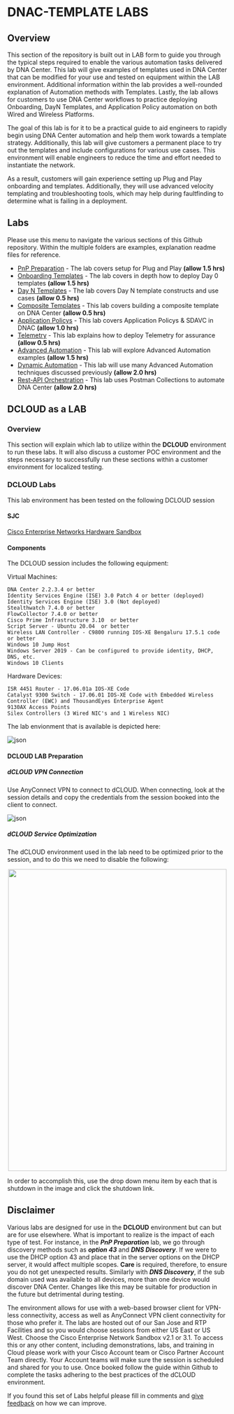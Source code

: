 # DNAC-TEMPLATE LABS 
## Overview
This section of the repository is built out in LAB form to guide you through the typical steps required to enable the various automation tasks delivered by DNA Center. This lab will give examples of templates used in DNA Center that can be modified for your use and tested on equipment within the LAB environment. Additional information within the lab provides a well-rounded explanation of Automation methods with Templates. Lastly, the lab allows for customers to use DNA Center workflows to practice deploying Onboarding, DayN Templates, and Application Policy automation on both Wired and Wireless Platforms.

The goal of this lab is for it to be a practical guide to aid engineers to rapidly begin using DNA Center automation and help them work towards a template strategy. Additionally, this lab will give customers a permanent place to try out the templates and include configurations for various use cases. This environment will enable engineers to reduce the time and effort needed to instantiate the network.

As a result, customers will gain experience setting up Plug and Play onboarding and templates. Additionally, they will use advanced velocity templating and troubleshooting tools, which may help during faultfinding to determine what is failing in a deployment.

## Labs
Please use this menu to navigate the various sections of this Github repository. Within the multiple folders are examples, explanation readme files for reference.

* [PnP Preparation](https://github.com/kebaldwi/DNAC-TEMPLATES/blob/master/LABS/LAB1-PNP-PREP/) - The lab covers setup for Plug and Play **(allow 1.5 hrs)**
* [Onboarding Templates](https://github.com/kebaldwi/DNAC-TEMPLATES/blob/master/LABS/LAB2-Onboarding-Template/) - The lab covers in depth how to deploy Day 0 templates **(allow 1.5 hrs)**
* [Day N Templates](https://github.com/kebaldwi/DNAC-TEMPLATES/blob/master/LABS/LAB3-DayN-Template/) - The lab covers Day N template constructs and use cases **(allow 0.5 hrs)**
* [Composite Templates](https://github.com/kebaldwi/DNAC-TEMPLATES/blob/master/LABS/LAB4-Composite-Template/) - This lab covers building a composite template on DNA Center **(allow 0.5 hrs)**
* [Application Policys](https://github.com/kebaldwi/DNAC-TEMPLATES/tree/master/LABS/LAB5-Application-Policy/) - This lab covers Application Policys & SDAVC in DNAC **(allow 1.0 hrs)**
* [Telemetry](https://github.com/kebaldwi/DNAC-TEMPLATES/tree/master/LABS/LAB6-Telemetry-Enablement/) - This lab explains how to deploy Telemetry for assurance **(allow 0.5 hrs)**
* [Advanced Automation](https://github.com/kebaldwi/DNAC-TEMPLATES/tree/master/LABS/LAB7-Advanced-Automation/) - This lab will explore Advanced Automation examples **(allow 1.5 hrs)**
* [Dynamic Automation](https://github.com/kebaldwi/DNAC-TEMPLATES/tree/master/LABS/LAB8-Dynamic-Automation/) - This lab will use many Advanced Automation techniques discussed previously **(allow 2.0 hrs)**
* [Rest-API Orchestration](https://github.com/kebaldwi/DNAC-TEMPLATES/tree/master/LABS/LAB9-Rest-API-Orchestration/) - This lab uses Postman Collections to automate DNA Center **(allow 2.0 hrs)**

## DCLOUD as a LAB
### Overview
This section will explain which lab to utilize within the **DCLOUD** environment to run these labs. It will also discuss a customer POC environment and the steps necessary to successfully run these sections within a customer environment for localized testing.

### DCLOUD Labs
This lab environment has been tested on the following DCLOUD session

#### SJC
[Cisco Enterprise Networks Hardware Sandbox](https://dcloud2-sjc.cisco.com/content/catalogue?search=Enterprise%20Networks%20Hardware%20Sandbox&screenCommand=openFilterScreen)

#### Components
The DCLOUD session includes the following equipment:

Virtual Machines:

    DNA Center 2.2.3.4 or better
    Identity Services Engine (ISE) 3.0 Patch 4 or better (deployed)
    Identity Services Engine (ISE) 3.0 (Not deployed)
    Stealthwatch 7.4.0 or better
    FlowCollector 7.4.0 or better
    Cisco Prime Infrastructure 3.10  or better
    Script Server - Ubuntu 20.04  or better
    Wireless LAN Controller - C9800 running IOS-XE Bengaluru 17.5.1 code or better
    Windows 10 Jump Host 
    Windows Server 2019 - Can be configured to provide identity, DHCP, DNS, etc.
    Windows 10 Clients

Hardware Devices:

    ISR 4451 Router - 17.06.01a IOS-XE Code
    Catalyst 9300 Switch - 17.06.01 IOS-XE Code with Embedded Wireless Controller (EWC) and ThousandEyes Enterprise Agent
    9130AX Access Points
    Silex Controllers (3 Wired NIC's and 1 Wireless NIC)

The lab envionment that is available is depicted here:

![json](./LAB1-PNP-PREP/images/DCLOUD_Topology2.png?raw=true "Import JSON")

#### DCLOUD LAB Preparation
##### dCLOUD VPN Connection
Use AnyConnect VPN to connect to dCLOUD. When connecting, look at the session details and copy the credentials from the session booked into the client to connect.

![json](./LAB9-Rest-API-Orchestration/images/VPN-to-dCLOUD.png?raw=true "Import JSON")

##### dCLOUD Service Optimization
The dCLOUD environment used in the lab need to be optimized prior to the session, and to do this we need to disable the following:

<center><img src="./LAB9-Rest-API-Orchestration/images/ShutdownUnused.png" width="500" height="690"></center>

In order to accomplish this, use the drop down menu item by each that is shutdown in the image and click the shutdown link.

## Disclaimer
Various labs are designed for use in the **DCLOUD** environment but can but are for use elsewhere. What is important to realize is the impact of each type of test. For instance, in the ***PnP Preparation*** lab, we go through discovery methods such as ***option 43*** and ***DNS Discovery***. If we were to use the DHCP option 43 and place that in the server options on the DHCP server, it would affect multiple scopes. **Care** is required, therefore, to ensure you do not get unexpected results. Similarly with ***DNS Discovery***, if the sub domain used was available to all devices, more than one device would discover DNA Center. Changes like this may be suitable for production in the future but detrimental during testing.

The environment allows for use with a web-based browser client for VPN-less connectivity, access as well as AnyConnect VPN client connectivity for those who prefer it. The labs are hosted out of our San Jose and RTP Facilities and so you would choose sessions from either US East or US West. Choose the Cisco Enterprise Network Sandbox v2.1 or 3.1. To access this or any other content, including demonstrations, labs, and training in Cloud please work with your Cisco Account team or Cisco Partner Account Team directly. Your Account teams will make sure the session is scheduled and shared for you to use. Once booked follow the guide within Github to complete the tasks adhering to the best practices of the dCLOUD environment.

If you found this set of Labs helpful please fill in comments and [give feedback](https://app.smartsheet.com/b/form/f75ce15c2053435283a025b1872257fe) on how we can improve.

